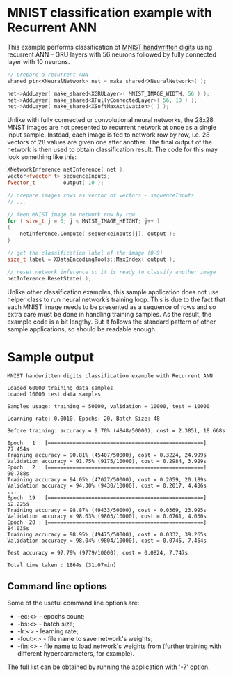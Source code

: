 # MNIST classification example with Recurrent ANN

This example performs classification of [MNIST handwritten digits](http://yann.lecun.com/exdb/mnist/) using recurrent ANN – GRU layers with 56 neurons followed by fully connected layer with 10 neurons.
```C++
// prepare a recurrent ANN
shared_ptr<XNeuralNetwork> net = make_shared<XNeuralNetwork>( );

net->AddLayer( make_shared<XGRULayer>( MNIST_IMAGE_WIDTH, 56 ) );
net->AddLayer( make_shared<XFullyConnectedLayer>( 56, 10 ) );
net->AddLayer( make_shared<XSoftMaxActivation>( ) );
```

Unlike with fully connected or convolutional neural networks, the 28x28 MNST images are not presented to recurrent network at once as a single input sample. Instead, each image is fed to network row by row, i.e. 28 vectors of 28 values are given one after another. The final output of the network is then used to obtain classification result. The code for this may look something like this:
```C++
XNetworkInference netInference( net );
vector<fvector_t> sequenceInputs;
fvector_t         output( 10 );

// prepare images rows as vector of vectors - sequenceInputs
// ...

// feed MNIST image to network row by row
for ( size_t j = 0; j < MNIST_IMAGE_HEIGHT; j++ )
{
    netInference.Compute( sequenceInputs[j], output );
}

// get the classification label of the image (0-9)
size_t label = XDataEncodingTools::MaxIndex( output );

// reset network inference so it is ready to classify another image
netInference.ResetState( );
```

Unlike other classification examples, this sample application does not use helper class to run neural network’s training loop. This is due to the fact that each MNIST image needs to be presented as a sequence of rows and so extra care must be done in handling training samples. As the result, the example code is a bit lengthy. But it follows the standard pattern of other sample applications, so should be readable enough.

# Sample output

```
MNIST handwritten digits classification example with Recurrent ANN

Loaded 60000 training data samples
Loaded 10000 test data samples

Samples usage: training = 50000, validation = 10000, test = 10000

Learning rate: 0.0010, Epochs: 20, Batch Size: 48

Before training: accuracy = 9.70% (4848/50000), cost = 2.3851, 18.668s

Epoch   1 : [==================================================] 77.454s
Training accuracy = 90.81% (45407/50000), cost = 0.3224, 24.999s
Validation accuracy = 91.75% (9175/10000), cost = 0.2984, 3.929s
Epoch   2 : [==================================================] 90.788s
Training accuracy = 94.05% (47027/50000), cost = 0.2059, 20.189s
Validation accuracy = 94.30% (9430/10000), cost = 0.2017, 4.406s
...
Epoch  19 : [==================================================] 52.225s
Training accuracy = 98.87% (49433/50000), cost = 0.0369, 23.995s
Validation accuracy = 98.03% (9803/10000), cost = 0.0761, 4.030s
Epoch  20 : [==================================================] 84.035s
Training accuracy = 98.95% (49475/50000), cost = 0.0332, 39.265s
Validation accuracy = 98.04% (9804/10000), cost = 0.0745, 7.464s

Test accuracy = 97.79% (9779/10000), cost = 0.0824, 7.747s

Total time taken : 1864s (31.07min)
```

## Command line options
Some of the useful command line options are:
* -ec:<> - epochs count;
* -bs:<> - batch size;
* -lr:<> - learning rate;
* -fout:<> - file name to save network's weights;
* -fin:<> - file name to load network's weights from (further training with different hyperparameters, for example).

The full list can be obtained by running the application with '-?' option.
